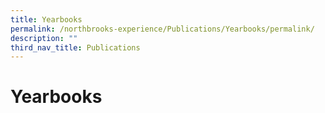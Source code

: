 ```yaml
---
title: Yearbooks
permalink: /northbrooks-experience/Publications/Yearbooks/permalink/
description: ""
third_nav_title: Publications
---
```

Yearbooks
=========
